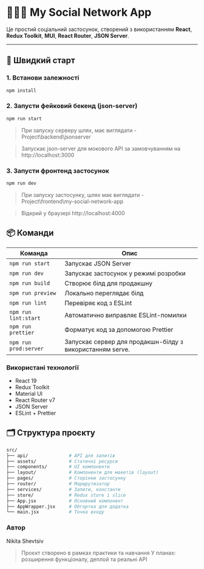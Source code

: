 # 🧑‍🤝‍🧑 My Social Network App

Це простий соціальний застосунок, створений з використанням **React**, **Redux Toolkit**, **MUI**, **React Router**, **JSON Server**.

---

## 🚀 Швидкий старт

### 1. Встанови залежності
```bash
npm install
```

### 2. Запусти фейковий бекенд (json-server)
```bash
npm run start
```
> При запуску серверу шлях, має виглядати - Project\backend\jsonserver

> Запускає json-server для мокового API за замовчуванням на http://localhost:3000

### 3. Запусти фронтенд застосунок
```bash
npm run dev
```
> При запуску застосунку, шлях має виглядати -  Project\frontend\my-social-network-app

> Відкрий у браузері http://localhost:4000

## 📦 Команди

| Команда               | Опис                                                              |
|-----------------------|-------------------------------------------------------------------|
| `npm run start`       | Запускає JSON Server                                              |
| `npm run dev`         | Запускає застосунок у режимі розробки                             |
| `npm run build`       | Створює білд для продакшну                                        |
| `npm run preview`     | Локально переглядає білд                                          |
| `npm run lint`        | Перевіряє код з ESLint                                            |
| `npm run lint:start`  | Автоматично виправляє ESLint-помилки                              |
| `npm run prettier`    | Форматує код за допомогою Prettier                                |
| `npm run prod:server` | Запускає сервер для продакшн-білду з використанням serve.         |

### Використані технології
- React 19
- Redux Toolkit
- Material UI
- React Router v7
- JSON Server
- ESLint + Prettier

## 🗂 Структура проєкту

```bash
src/
├── api/               # API для запитів
├── assets/            # Статичні ресурси
├── components/        # UI компоненти
├── layout/            # Компоненти для макетів (layout)
├── pages/             # Сторінки застосунку
├── router/            # Маршрутизатор
├── services/          # Запити, константи
├── store/             # Redux store і slice
├── App.jsx            # Основний компонент
├── AppWrapper.jsx     # Обгортка для додатка
└── main.jsx           # Точка входу      
```


### Автор
Nikita Shevtsiv
> Проєкт створено в рамках практики та навчання
> У планах: розширення функціоналу, деплой та реальні API